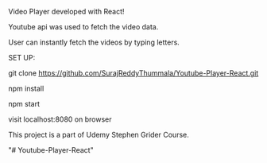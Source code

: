 Video Player developed with React! 

Youtube api was used to fetch the video data.

User can instantly fetch the videos by typing letters.

SET UP:

git clone https://github.com/SurajReddyThummala/Youtube-Player-React.git

npm install

npm start

visit localhost:8080 on browser

This project is a part of Udemy Stephen Grider Course.

"# Youtube-Player-React" 
